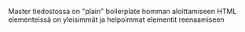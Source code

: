 Master tiedostossa on "plain" boilerplate homman aloittamiseen
HTML elementeissä on yleisimmät ja helpoimmat elementit reenaamiseen
